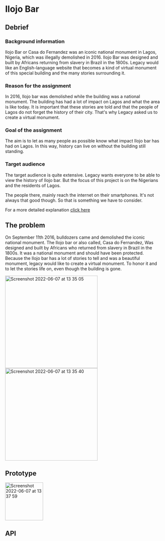 # Ilojo Bar
## Debrief
### Background information
Ilojo Bar or Casa do Fernandez was an iconic national monument in Lagos, Nigeria, which was illegally demolished in 2016. Ilojo Bar was designed and built by Africans returning from slavery in Brazil in the 1800s. Legacy would like an English-language website that becomes a kind of virtual monument of this special building and the many stories surrounding it.

### Reason for the assignment
In 2016, Ilojo bar was demolished while the building was a national monument. The building has had a lot of impact on Lagos and what the area is like today. It is important that these stories are told and that the people of Lagos do not forget the history of their city. That's why Legacy asked us to create a virtual monument.

### Goal of the assignment
The aim is to let as many people as possible know what impact Ilojo bar has had on Lagos. In this way, history can live on without the building still standing.

### Target audience 
The target audience is quite extensive. Legacy wants everyone to be able to view the history of Ilojo bar. But the focus of this project is on the Nigerians and the residents of Lagos.

The people there, mainly reach the internet on their smartphones. It's not always that good though. So that is something we have to consider.

For a more detailed explanation [click here](https://github.com/Sophievanderburg/ilojo-bar/wiki/Debrief)

## The problem
On September 11th 2016, bulldozers came and demolished the iconic national monument. The Ilojo bar or also called, Casa do Fernandez, Was designed and built by Africans who returned from slavery in Brazil in the 1800s. It was a national monument and should have been protected. Because the Ilojo bar has a lot of stories to tell and was a beautiful monument, legacy would like to create a virtual monument. To honor it and to let the stories life on, even though the building is gone. 

<img width="300" alt="Screenshot 2022-06-07 at 13 35 05" src="https://user-images.githubusercontent.com/70900763/172369850-22e12c6d-dafc-4af5-ad43-7c841f01e3a4.png"> <img width="300" alt="Screenshot 2022-06-07 at 13 35 40" src="https://user-images.githubusercontent.com/70900763/172369968-40f08f1f-da88-45ad-bc4e-7df617c746a2.png">


## Prototype
<img width="123" alt="Screenshot 2022-06-07 at 13 37 59" src="https://user-images.githubusercontent.com/70900763/172370351-408124f4-5a14-48f9-bfd2-7791690f50fa.png">

## API


